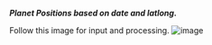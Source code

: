 ***Planet Positions based on date and latlong.***

Follow this image for input and processing.
![image](https://github.com/manthankanani/planetery-positions-js/assets/50753456/274b2400-ed0a-4605-bc2b-3d82aac3155a)
